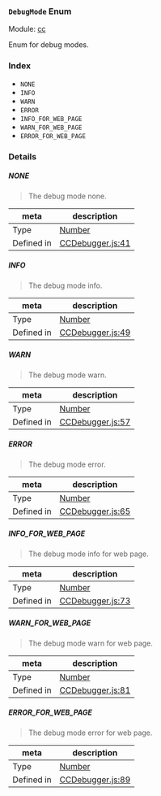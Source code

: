 ### `DebugMode` Enum



Module: [cc](../modules/cc.md)


Enum for debug modes.


### Index
  - `NONE`
  - `INFO`
  - `WARN`
  - `ERROR`
  - `INFO_FOR_WEB_PAGE`
  - `WARN_FOR_WEB_PAGE`
  - `ERROR_FOR_WEB_PAGE`

### Details


##### NONE

> The debug mode none.

| meta | description |
|------|-------------|
| Type | <a href="https://developer.mozilla.org/en/JavaScript/Reference/Global_Objects/Number" class="crosslink external" target="_blank">Number</a> |
| Defined in | [CCDebugger.js:41](https://github.com/cocos-creator/engine/blob/111da455d089e3000f670eed24ff5172a3488245/CCDebugger.js#L41) |



##### INFO

> The debug mode info.

| meta | description |
|------|-------------|
| Type | <a href="https://developer.mozilla.org/en/JavaScript/Reference/Global_Objects/Number" class="crosslink external" target="_blank">Number</a> |
| Defined in | [CCDebugger.js:49](https://github.com/cocos-creator/engine/blob/111da455d089e3000f670eed24ff5172a3488245/CCDebugger.js#L49) |



##### WARN

> The debug mode warn.

| meta | description |
|------|-------------|
| Type | <a href="https://developer.mozilla.org/en/JavaScript/Reference/Global_Objects/Number" class="crosslink external" target="_blank">Number</a> |
| Defined in | [CCDebugger.js:57](https://github.com/cocos-creator/engine/blob/111da455d089e3000f670eed24ff5172a3488245/CCDebugger.js#L57) |



##### ERROR

> The debug mode error.

| meta | description |
|------|-------------|
| Type | <a href="https://developer.mozilla.org/en/JavaScript/Reference/Global_Objects/Number" class="crosslink external" target="_blank">Number</a> |
| Defined in | [CCDebugger.js:65](https://github.com/cocos-creator/engine/blob/111da455d089e3000f670eed24ff5172a3488245/CCDebugger.js#L65) |



##### INFO_FOR_WEB_PAGE

> The debug mode info for web page.

| meta | description |
|------|-------------|
| Type | <a href="https://developer.mozilla.org/en/JavaScript/Reference/Global_Objects/Number" class="crosslink external" target="_blank">Number</a> |
| Defined in | [CCDebugger.js:73](https://github.com/cocos-creator/engine/blob/111da455d089e3000f670eed24ff5172a3488245/CCDebugger.js#L73) |



##### WARN_FOR_WEB_PAGE

> The debug mode warn for web page.

| meta | description |
|------|-------------|
| Type | <a href="https://developer.mozilla.org/en/JavaScript/Reference/Global_Objects/Number" class="crosslink external" target="_blank">Number</a> |
| Defined in | [CCDebugger.js:81](https://github.com/cocos-creator/engine/blob/111da455d089e3000f670eed24ff5172a3488245/CCDebugger.js#L81) |



##### ERROR_FOR_WEB_PAGE

> The debug mode error for web page.

| meta | description |
|------|-------------|
| Type | <a href="https://developer.mozilla.org/en/JavaScript/Reference/Global_Objects/Number" class="crosslink external" target="_blank">Number</a> |
| Defined in | [CCDebugger.js:89](https://github.com/cocos-creator/engine/blob/111da455d089e3000f670eed24ff5172a3488245/CCDebugger.js#L89) |


